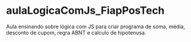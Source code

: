 # aulaLogicaComJs_FiapPosTech
Aula ensinando sobre lógica com JS para criar programa de soma, média, desconto de cupom, regra ABNT e calculo de hipotenusa. 
